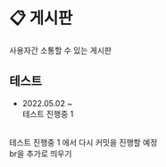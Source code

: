 # :clipboard: 게시판
사용자간 소통할 수 있는 게시판

## 테스트

* 2022.05.02 ~
  <br>
테스트 진행중 1 
<br>
테스트 진행중 1 에서 다시 커밋을 진행할 예정
<br>
br을 추가로 띄우기 